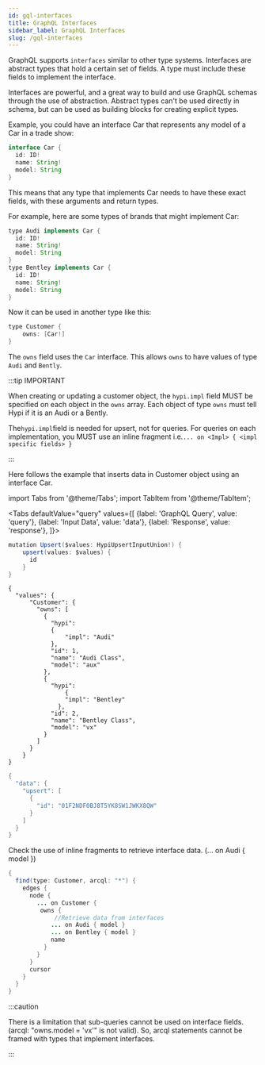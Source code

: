 ```yaml
---
id: gql-interfaces
title: GraphQL Interfaces
sidebar_label: GraphQL Interfaces
slug: /gql-interfaces
---
```


GraphQL supports `interfaces` similar to other type systems. Interfaces are abstract types that hold a certain set of fields. A type must include these fields to implement the interface.

Interfaces are powerful, and a great way to build and use GraphQL schemas through the use of abstraction. Abstract types can't be used directly in schema, but can be used as building blocks for creating explicit types.

Example, you could have an interface Car that represents any model of a Car in a trade show:

```java
interface Car {
  id: ID!
  name: String!
  model: String
}
```

This means that any type that implements Car needs to have these exact fields, with these arguments and return types.

For example, here are some types of brands that might implement Car:

```java
type Audi implements Car {
  id: ID!
  name: String!
  model: String
}
type Bentley implements Car {
  id: ID!
  name: String!
  model: String
}
```
Now it can be used in another type like this:
```java
type Customer {
    owns: [Car!]
}
```
The `owns` field uses the `Car` interface. This allows `owns` to have values of type `Audi` and  `Bently`.

:::tip IMPORTANT

When creating or updating a customer object, the `hypi.impl` field MUST be specified on each object in the `owns` array.  Each object of type `owns` must tell Hypi if it is an Audi or a Bently. 

The`hypi.impl`field is needed for upsert, not for queries. For queries on each implementation, you MUST use an inline fragment i.e.`... on <Impl> { <impl specific fields> }`

:::

Here follows the example that inserts data in Customer object using an interface Car.

import Tabs from '@theme/Tabs';
import TabItem from '@theme/TabItem';

<Tabs
  defaultValue="query"
  values={[
    {label: 'GraphQL Query', value: 'query'},
    {label: 'Input Data', value: 'data'},
    {label: 'Response', value: 'response'},
  ]}>
<TabItem value="query">

```java
mutation Upsert($values: HypiUpsertInputUnion!) {
    upsert(values: $values) {
      id
    }
}
```

</TabItem>
<TabItem value="data">

```
{
  "values": {
      "Customer": {
        "owns": [
          { 
            "hypi": 
            { 
                "impl": "Audi" 
            },
            "id": 1, 
            "name": "Audi Class", 
            "model": "aux" 
          },
          {
            "hypi": 
            	{ 
                "impl": "Bentley" 
              },
            "id": 2,
            "name": "Bentley Class",
            "model": "vx"
          }
        ]
      }
    }
}
```
</TabItem>
<TabItem value="response">

```java
{
  "data": {
    "upsert": [
      {
        "id": "01F2NDF0BJ8T5YK8SW1JWKX8QW"
      }
    ]
  }
}
```

</TabItem>
</Tabs>

Check the use of inline fragments to retrieve interface data. (... on Audi { model })

```java
{
  find(type: Customer, arcql: "*") {
    edges {
      node {
        ... on Customer {
         owns {
             //Retrieve data from interfaces
            ... on Audi { model }
            ... on Bentley { model }
            name
          }
        }
      }
      cursor
    }
  }
}
```

:::caution

There is a limitation that sub-queries cannot be used on interface fields. (arcql: "owns.model = 'vx'" is not valid). So, arcql statements cannot be framed with types that implement interfaces.

:::